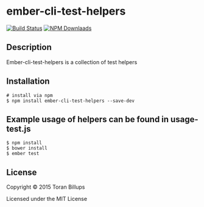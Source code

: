 # ember-cli-test-helpers

[![Build Status](https://travis-ci.org/toranb/ember-cli-test-helpers.svg?branch=master)](https://travis-ci.org/toranb/ember-cli-test-helpers)
[![NPM Downlaads](https://img.shields.io/npm/dm/ember-cli-test-helpers.svg)](https://www.npmjs.org/package/ember-cli-test-helpers)

## Description
Ember-cli-test-helpers is a collection of test helpers

## Installation
```
# install via npm
$ npm install ember-cli-test-helpers --save-dev
```

## Example usage of helpers can be found in usage-test.js
```
$ npm install
$ bower install
$ ember test
```

## License

Copyright © 2015 Toran Billups

Licensed under the MIT License
